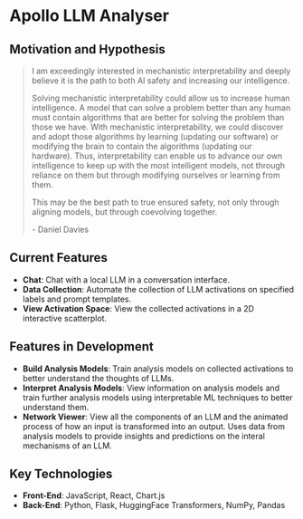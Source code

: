 # Apollo LLM Analyser

## Motivation and Hypothesis

> I am exceedingly interested in mechanistic interpretability and deeply believe it is the path to both AI safety and increasing our intelligence.
>
> Solving mechanistic interpretability could allow us to increase human intelligence. A model that can solve a problem better than any human must contain algorithms that are better for solving the problem than those we have. With mechanistic interpretability, we could discover and adopt those algorithms by learning (updating our software) or modifying the brain to contain the algorithms (updating our hardware). Thus, interpretability can enable us to advance our own intelligence to keep up with the most intelligent models, not through reliance on them but through modifying ourselves or learning from them.
>
> This may be the best path to true ensured safety, not only through aligning models, but through coevolving together.
>
> \- Daniel Davies

## Current Features

-   **Chat**: Chat with a local LLM in a conversation interface.
-   **Data Collection**: Automate the collection of LLM activations on specified labels and prompt templates.
-   **View Activation Space**: View the collected activations in a 2D interactive scatterplot.

## Features in Development

-   **Build Analysis Models**: Train analysis models on collected activations to better understand the thoughts of LLMs.
-   **Interpret Analysis Models**: View information on analysis models and train further analysis models using interpretable ML techniques to better understand them.
-   **Network Viewer**: View all the components of an LLM and the animated process of how an input is transformed into an output. Uses data from analysis models to provide insights and predictions on the interal mechanisms of an LLM.

## Key Technologies

-   **Front-End**: JavaScript, React, Chart.js
-   **Back-End**: Python, Flask, HuggingFace Transformers, NumPy, Pandas
